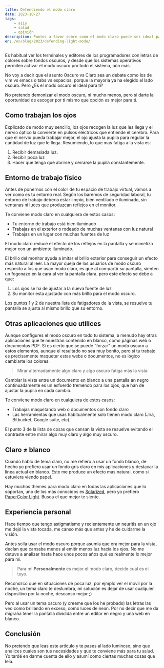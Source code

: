 ```yaml
---
title: Defendiendo el modo claro
date: 2023-10-27
tags:
    - a11y
    - salud
    - opinión
description: Puntos a favor sobre como el modo claro puede ser ideal para ti frente al modo oscuro.
en: /en/blog/2023/defending-light-mode/
---
```


Es habitual ver los terminales y editores de los programadores con letras de colores sobre fondos oscuros, y desde que los sistemas operativos permiten activar el modo oscuro por todo el sistema, aún más.

No voy a decir que el asunto Oscuro vs Claro sea un debate como los de vim vs emacs o tabs vs espacios, porque la mayoria ya ha elegido el lado oscuro. Pero ¿Es el modo oscuro el ideal para tí?

No pretendo demonizar el modo oscuro, ni mucho menos, pero si darte la oportunidad de escoger por ti mismo que opción es mejor para ti.

## Como trabajan los ojos

Explicado de modo muy sencillo, los ojos recogen la luz que les llega y el nervio óptico la convierte en pulsos eléctricos que entiende el cerebro. Para que el nervio pueda trabajar mejor, el ojo ajusta la pupila para regular la cantidad de luz que le llega. Resumiendo, lo que mas fatiga a la vista es:

1. Recibir demasiada luz.
2. Recibir poca luz
3. Hacer que tenga que abrirse y cerrarse la pupila constantemente.

## Entorno de trabajo físico

Antes de ponernos con el color de tu espacio de trabajo virtual, vamos a ver como es tu entorno real. Según los baremos de seguridad laboral, tu entorno de trabajo deberia estar limpio, bien ventilado e iluminado, sin ventanas ni luces que produzcan reflejos en el monitor.

Te conviene modo claro en cualquiera de estos casos:

- Tu entorno de trabajo está bien iluminado
- Trabajas en el exterior o rodeado de muchas ventanas con luz natural
- Trabajas en un lugar con muchas fuentes de luz

El modo claro reduce el efecto de los reflejos en la pantalla y se mimetiza mejor con un ambiente iluminado.

El brillo del monitor ayuda a imitar el brillo exterior para conseguir un efecto más natural al leer. La mayor queja de los usuarios de modo oscuro respecto a los que usan modo claro, es que al compartir su pantalla, sienten un fogonazo en la cara al ver la pantalla clara, pero este efecto se debe a que:

1. Los ojos se ha de ajustar a la nueva fuente de luz
2. Su monitor esta ajustado con más brillo para el modo oscuro.

Los puntos 1 y 2 de nuestra lista de fatigadores de la vista, se resuelve tu pantalla se ajusta al mismo brillo que su entorno.

## Otras aplicaciones que utilices

Aunque configures el modo oscuro en todo tu sistema, a menudo hay otras aplicaciones que te muestran contenido en blanco, como páginas web o documentos PDF. Si es cierto que se puede “forzar” un modo oscuro a estos elementos, aunque el resultado no sea muy bonito, pero si tu trabajo es precisamente maquetar estas webs o documentos, no es lógico cambiarte los colores.

> Mirar alternadamente algo claro y algo oscuro fatiga más la vista

Cambiar la vista entre un documento en blanco a una pantalla an negro continuadamente es un esfuerdo tremendo para los ojos, que han de ajustar la pupila en cada cambio.

Te conviene modo claro en cualquiera de estos casos:

- Trabajas maquetando web o documentos con fondo claro
- Las herramientas que usas habitualmente solo tienen modo claro (Jira, Bitbucket, Google suite, etc).

El punto 3 de la lista de cosas que cansan la vista se resuelve evitando el contraste entre mirar algo muy claro y algo muy oscuro.

## Claro ≠ blanco

Cuando hablo de tema claro, no me refiero a usar un fondo blanco, de hecho yo prefiero usar un fondo gris claro en mis aplicaciones y destacar la linea actual en blanco. Esto me produce un efecto mas natural, como si estuviera viendo papel.

Hay muchos themes para modo claro en todas las aplicaciones que lo soportan, uno de los más conocidos es [Solarized](https://ethanschoonover.com/solarized/), pero yo prefiero [PaperColor Light](https://github.com/NLKNguyen/papercolor-theme). Busca el que mejor te siente.

## Experiencia personal

Hace tiempo que tengo astigmatismo y recientemente un neuritis en un ojo me dejó la vista tocada, me canso más que antes y he de cuidarme la visión.

Antes solía usar el modo oscuro porque asumía que era mejor para la vista, decían que cansaba menos al emitir menos luz hacia los ojos. No me detuve a analizar hasta hace unos pocos años qué es realmente lo mejor para mi.

> Para mi **Personalmente** es mejor el modo claro, decide cual es el tuyo.

Reconozco que en situaciones de poca luz, por ejmplo ver el movil por la noche, un tema claro te deslumbra, mi solución es dejar de usar cualquier dispositivo por la noche, descanso mejor ;)

Pero al usar un tema oscuro (y creeme que los he probado) las letras las veo como brillando en exceso, como luces de neon. Por no decir que me da migraña tener la pantalla dividida entre un editor en negro y una web en blanco.

## Conclusión

No pretendo que leas este artículo y te pases al lado luminoso, sino que analices cuales son tus necesidades y que te conviene más para tu salud. Yo tardé en darme cuenta de ello y asumí como ciertas muchas cosas que leía.
